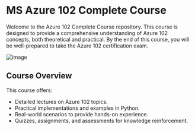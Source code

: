 # MS Azure 102 Complete Course

Welcome to the Azure 102 Complete Course repository. This course is designed to provide a comprehensive understanding of Azure 102 concepts, both theoretical and practical. By the end of this course, you will be well-prepared to take the Azure 102 certification exam.

![image](https://github.com/Ch-Chand/MS-Azure-102-Course/assets/53445779/a205110b-6dbe-4dcf-9aa8-5671e9a4f061)

## Course Overview
This course offers:

- Detailed lectures on Azure 102 topics.
- Practical implementations and examples in Python.
- Real-world scenarios to provide hands-on experience.
- Quizzes, assignments, and assessments for knowledge reinforcement.
